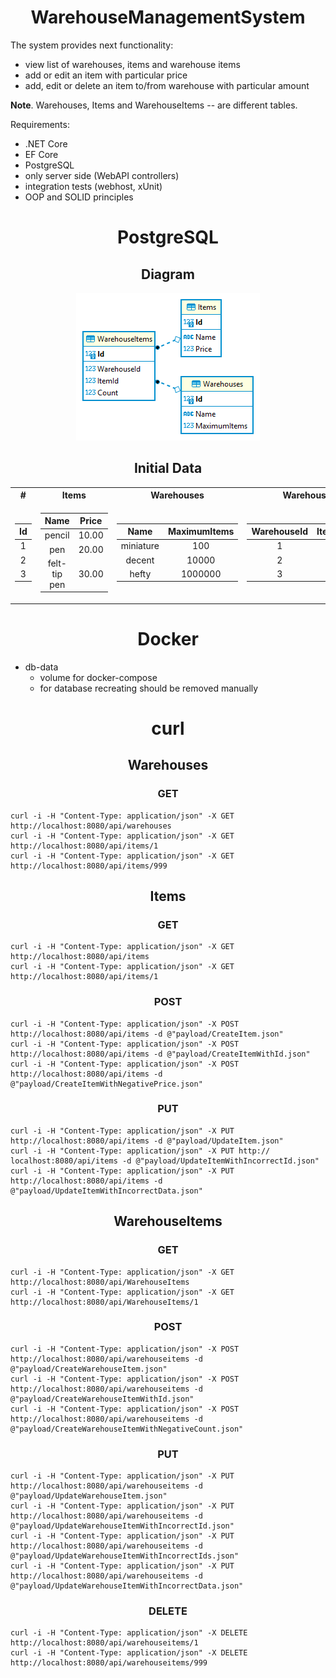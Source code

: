 <h1 align=center>WarehouseManagementSystem</h1>

The system provides next functionality:
- view list of warehouses, items and warehouse items
- add or edit an item with particular price
- add, edit or delete an item to/from warehouse with particular amount

**Note**. Warehouses, Items and WarehouseItems -- are different tables.

Requirements:
- .NET Core
- EF Core
- PostgreSQL
- only server side (WebAPI controllers)
- integration tests (webhost, xUnit)
- OOP and SOLID principles

<h1 align=center>PostgreSQL</h1>
<h2 align=center>Diagram</h1>

<p align="center">
 <img src="Diagram.png"/>
</p>

<h2 align=center>Initial Data</h1>

<table>

 <tr>
  <th>#</th>
  <th>Items</th>
  <th>Warehouses</th>
  <th>WarehouseItems</th>
 </tr>

 <tr>

  <td>

| Id |
|:--:|
| 1 | 
| 2 | 
| 3 | 

  </td>
  <td>

| Name | Price |
|:----:|:-----:|
| pencil | 10.00
| pen | 20.00
| felt-tip pen | 30.00

  </td>
  <td>

| Name | MaximumItems |
|:----:|:------------:|
| miniature | 100
| decent | 10000
| hefty | 1000000

  </td>
  <td>

| WarehouseId | ItemId | Count |
|:-----------:|:------:|:-----:|
| 1 | 1 | 50
| 2 | 2 | 5000
| 3 | 3 | 500000

  </td>
 </tr> 

</table>

<h1 align=center>Docker</h1>

- db-data
  - volume for docker-compose
  - for database recreating should be removed manually

<h1 align=center>curl</h1>
<h2 align=center>Warehouses</h1>
<h3 align=center>GET</h1>

```
curl -i -H "Content-Type: application/json" -X GET http://localhost:8080/api/warehouses
curl -i -H "Content-Type: application/json" -X GET http://localhost:8080/api/items/1
curl -i -H "Content-Type: application/json" -X GET http://localhost:8080/api/items/999
```

<h2 align=center>Items</h1>
<h3 align=center>GET</h1>

```
curl -i -H "Content-Type: application/json" -X GET http://localhost:8080/api/items
curl -i -H "Content-Type: application/json" -X GET http://localhost:8080/api/items/1
```

<h3 align=center>POST</h1>

```
curl -i -H "Content-Type: application/json" -X POST http://localhost:8080/api/items -d @"payload/CreateItem.json"
curl -i -H "Content-Type: application/json" -X POST http://localhost:8080/api/items -d @"payload/CreateItemWithId.json"
curl -i -H "Content-Type: application/json" -X POST http://localhost:8080/api/items -d @"payload/CreateItemWithNegativePrice.json"
```

<h3 align=center>PUT</h1>

```
curl -i -H "Content-Type: application/json" -X PUT http://localhost:8080/api/items -d @"payload/UpdateItem.json"
curl -i -H "Content-Type: application/json" -X PUT http://
localhost:8080/api/items -d @"payload/UpdateItemWithIncorrectId.json"
curl -i -H "Content-Type: application/json" -X PUT http://localhost:8080/api/items -d @"payload/UpdateItemWithIncorrectData.json"
```

<h2 align=center>WarehouseItems</h1>
<h3 align=center>GET</h1>

```
curl -i -H "Content-Type: application/json" -X GET http://localhost:8080/api/WarehouseItems
curl -i -H "Content-Type: application/json" -X GET http://localhost:8080/api/WarehouseItems/1
```

<h3 align=center>POST</h1>

```
curl -i -H "Content-Type: application/json" -X POST http://localhost:8080/api/warehouseitems -d @"payload/CreateWarehouseItem.json"
curl -i -H "Content-Type: application/json" -X POST http://localhost:8080/api/warehouseitems -d @"payload/CreateWarehouseItemWithId.json"
curl -i -H "Content-Type: application/json" -X POST http://localhost:8080/api/warehouseitems -d @"payload/CreateWarehouseItemWithNegativeCount.json"
```

<h3 align=center>PUT</h1>

```
curl -i -H "Content-Type: application/json" -X PUT http://localhost:8080/api/warehouseitems -d @"payload/UpdateWarehouseItem.json"
curl -i -H "Content-Type: application/json" -X PUT http://localhost:8080/api/warehouseitems -d @"payload/UpdateWarehouseItemWithIncorrectId.json"
curl -i -H "Content-Type: application/json" -X PUT http://localhost:8080/api/warehouseitems -d @"payload/UpdateWarehouseItemWithIncorrectIds.json"
curl -i -H "Content-Type: application/json" -X PUT http://localhost:8080/api/warehouseitems -d @"payload/UpdateWarehouseItemWithIncorrectData.json"
```

<h3 align=center>DELETE</h1>

```
curl -i -H "Content-Type: application/json" -X DELETE http://localhost:8080/api/warehouseitems/1
curl -i -H "Content-Type: application/json" -X DELETE http://localhost:8080/api/warehouseitems/999
```